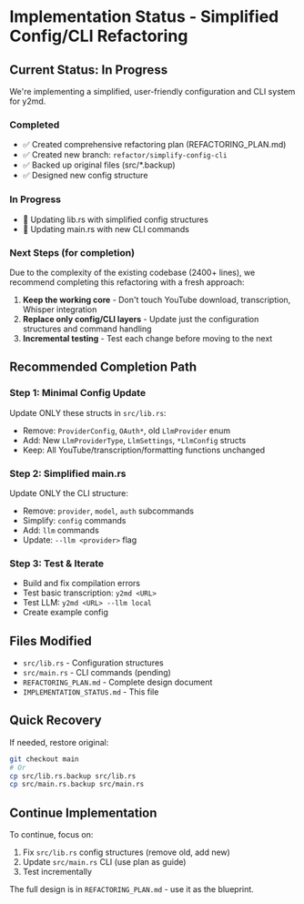# Implementation Status - Simplified Config/CLI Refactoring

## Current Status: In Progress

We're implementing a simplified, user-friendly configuration and CLI system for y2md.

### Completed
- ✅ Created comprehensive refactoring plan (REFACTORING_PLAN.md)
- ✅ Created new branch: `refactor/simplify-config-cli`
- ✅ Backed up original files (src/*.backup)
- ✅ Designed new config structure

### In Progress
- 🔄 Updating lib.rs with simplified config structures
- 🔄 Updating main.rs with new CLI commands

### Next Steps (for completion)

Due to the complexity of the existing codebase (2400+ lines), we recommend completing this refactoring with a fresh approach:

1. **Keep the working core** - Don't touch YouTube download, transcription, Whisper integration
2. **Replace only config/CLI layers** - Update just the configuration structures and command handling
3. **Incremental testing** - Test each change before moving to the next

## Recommended Completion Path

### Step 1: Minimal Config Update
Update ONLY these structs in `src/lib.rs`:
- Remove: `ProviderConfig`, `OAuth*`, old `LlmProvider` enum
- Add: New `LlmProviderType`, `LlmSettings`, `*LlmConfig` structs  
- Keep: All YouTube/transcription/formatting functions unchanged

### Step 2: Simplified main.rs
Update ONLY the CLI structure:
- Remove: `provider`, `model`, `auth` subcommands
- Simplify: `config` commands
- Add: `llm` commands
- Update: `--llm <provider>` flag

### Step 3: Test & Iterate
- Build and fix compilation errors
- Test basic transcription: `y2md <URL>`  
- Test LLM: `y2md <URL> --llm local`
- Create example config

## Files Modified
- `src/lib.rs` - Configuration structures
- `src/main.rs` - CLI commands (pending)
- `REFACTORING_PLAN.md` - Complete design document
- `IMPLEMENTATION_STATUS.md` - This file

## Quick Recovery
If needed, restore original:
```bash
git checkout main
# Or
cp src/lib.rs.backup src/lib.rs
cp src/main.rs.backup src/main.rs
```

## Continue Implementation
To continue, focus on:
1. Fix `src/lib.rs` config structures (remove old, add new)
2. Update `src/main.rs` CLI (use plan as guide)
3. Test incrementally

The full design is in `REFACTORING_PLAN.md` - use it as the blueprint.
